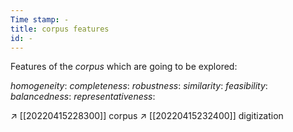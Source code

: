 ```yaml
---
Time stamp: -
title: corpus features
id: - 
---
```


Features of the *corpus* which are going to be explored:

*homogeneity*: 
*completeness*: 
*robustness*: 
*similarity*: 
*feasibility*: 
*balancedness*: 
*representativeness*: 

↗ [[20220415228300]] corpus
↗ [[20220415232400]] digitization